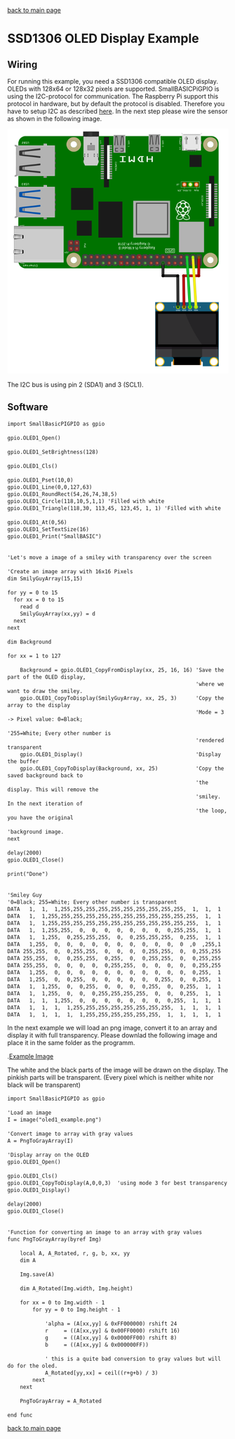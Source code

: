 [back to main page](./index.html)

# SSD1306 OLED Display Example

## Wiring

For running this example, you need a SSD1306 compatible OLED display. OLEDs with 128x64 or 128x32 pixels are supported. SmallBASICPiGPIO is using the I2C-protocol for communication. The Raspberry Pi support this protocol in hardware, but by default the protocol is disabled. Therefore you have to setup I2C as described [here](./setupi2c.html). In the next step please wire the sensor as shown in the following image.

![Wiring ssd1306](./images/ssd1306_wiring.png)

The I2C bus is using pin 2 (SDA1) and 3 (SCL1).

## Software

```freebasic
import SmallBasicPIGPIO as gpio

gpio.OLED1_Open()

gpio.OLED1_SetBrightness(128)

gpio.OLED1_Cls()

gpio.OLED1_Pset(10,0)
gpio.OLED1_Line(0,0,127,63)
gpio.OLED1_RoundRect(54,26,74,38,5)
gpio.OLED1_Circle(118,10,5,1,1) 'Filled with white
gpio.OLED1_Triangle(118,30, 113,45, 123,45, 1, 1) 'Filled with white

gpio.OLED1_At(0,56)
gpio.OLED1_SetTextSize(16)
gpio.OLED1_Print("SmallBASIC")


'Let's move a image of a smiley with transparency over the screen

'Create an image array with 16x16 Pixels
dim SmilyGuyArray(15,15)

for yy = 0 to 15
  for xx = 0 to 15
    read d
    SmilyGuyArray(xx,yy) = d
  next
next

dim Background

for xx = 1 to 127

    Background = gpio.OLED1_CopyFromDisplay(xx, 25, 16, 16) 'Save the part of the OLED display,
                                                            'where we want to draw the smiley.
    gpio.OLED1_CopyToDisplay(SmilyGuyArray, xx, 25, 3)      'Copy the array to the display
                                                            'Mode = 3 -> Pixel value: 0=Black;
                                                            '255=White; Every other number is
                                                            'rendered transparent
    gpio.OLED1_Display()                                    'Display the buffer
    gpio.OLED1_CopyToDisplay(Background, xx, 25)            'Copy the saved background back to
                                                            'the display. This will remove the
                                                            'smiley. In the next iteration of
                                                            'the loop, you have the original
                                                            'background image.
next

delay(2000)
gpio.OLED1_Close()

print("Done")


'Smiley Guy
'0=Black; 255=White; Every other number is transparent
DATA   1,  1,  1,255,255,255,255,255,255,255,255,255,255,  1,  1,  1
DATA   1,  1,255,255,255,255,255,255,255,255,255,255,255,255,  1,  1
DATA   1,  1,255,255,255,255,255,255,255,255,255,255,255,255,  1,  1
DATA   1,  1,255,255,  0,  0,  0,  0,  0,  0,  0,  0,255,255,  1,  1
DATA   1,  1,255,  0,255,255,255,  0,  0,255,255,255,  0,255,  1,  1
DATA   1,255,  0,  0,  0,  0,  0,  0,  0,  0,  0,  0,  0  ,0  ,255,1
DATA 255,255,  0,  0,255,255,  0,  0,  0,  0,255,255,  0,  0,255,255
DATA 255,255,  0,  0,255,255,  0,255,  0,  0,255,255,  0,  0,255,255
DATA 255,255,  0,  0,  0,  0,  0,255,255,  0,  0,  0,  0,  0,255,255
DATA   1,255,  0,  0,  0,  0,  0,  0,  0,  0,  0,  0,  0,  0,255,  1
DATA   1,255,  0,  0,255,  0,  0,  0,  0,  0,  0,255,  0,  0,255,  1
DATA   1,  1,255,  0,  0,255,  0,  0,  0,  0,255,  0,  0,255,  1,  1
DATA   1,  1,255,  0,  0,  0,255,255,255,255,  0,  0,  0,255,  1,  1
DATA   1,  1,  1,255,  0,  0,  0,  0,  0,  0,  0,  0,255,  1,  1,  1
DATA   1,  1,  1,  1,255,255,255,255,255,255,255,255,  1,  1,  1,  1
DATA   1,  1,  1,  1,  1,255,255,255,255,255,255,  1,  1,  1,  1,  1
```


In the next example we will load an png image, convert it to an array and display it with full transparency. Please downlad the following image and place it in the same folder as the programm.

.[Example Image](./images/oled1_example.png)

The white and the black parts of the image will be drawn on the display. The pinkish parts will be transparent. (Every pixel which is neither white nor black will be transparent)

```freebasic
import SmallBasicPIGPIO as gpio

'Load an image
I = image("oled1_example.png")

'Convert image to array with gray values
A = PngToGrayArray(I)

'Display array on the OLED
gpio.OLED1_Open()

gpio.OLED1_Cls()
gpio.OLED1_CopyToDisplay(A,0,0,3)  'using mode 3 for best transparency
gpio.OLED1_Display()

delay(2000)
gpio.OLED1_Close()


'Function for converting an image to an array with gray values
func PngToGrayArray(byref Img)

    local A, A_Rotated, r, g, b, xx, yy
    dim A

    Img.save(A)

    dim A_Rotated(Img.width, Img.height)

    for xx = 0 to Img.width - 1
        for yy = 0 to Img.height - 1

            'alpha = (A[xx,yy] & 0xFF000000) rshift 24
            r     = ((A[xx,yy] & 0x00FF0000) rshift 16)
            g     = ((A[xx,yy] & 0x0000FF00) rshift 8)
            b     = ((A[xx,yy] & 0x000000FF))

            ' this is a quite bad conversion to gray values but will do for the oled.
            A_Rotated[yy,xx] = ceil((r+g+b) / 3)
        next
    next

    PngToGrayArray = A_Rotated

end func
```

[back to main page](./index.html)
